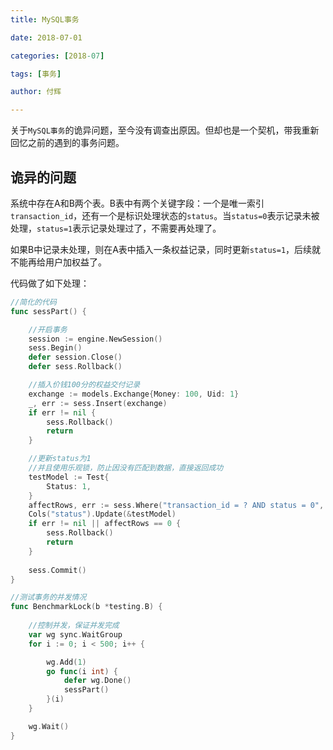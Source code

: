 ```yaml
---
title: MySQL事务

date: 2018-07-01

categories: [2018-07]

tags: [事务]

author: 付辉

---
```


关于`MySQL事务`的诡异问题，至今没有调查出原因。但却也是一个契机，带我重新回忆之前的遇到的事务问题。

## 诡异的问题

系统中存在A和B两个表。B表中有两个关键字段：一个是唯一索引`transaction_id`，还有一个是标识处理状态的`status`。当`status=0`表示记录未被处理，`status=1`表示记录处理过了，不需要再处理了。

如果B中记录未处理，则在A表中插入一条权益记录，同时更新`status=1`，后续就不能再给用户加权益了。

代码做了如下处理：
```go
//简化的代码
func sessPart() {

    //开启事务
    session := engine.NewSession()
    sess.Begin()
    defer session.Close()
	defer sess.Rollback()

    //插入价钱100分的权益交付记录
	exchange := models.Exchange{Money: 100, Uid: 1}
	_, err := sess.Insert(exchange)
	if err != nil {
		sess.Rollback()
		return
	}

    //更新status为1
    //并且使用乐观锁，防止因没有匹配到数据，直接返回成功
	testModel := Test{
		Status: 1,
	}
	affectRows, err := sess.Where("transaction_id = ? AND status = 0", 1).
	Cols("status").Update(&testModel)
	if err != nil || affectRows == 0 {
		sess.Rollback()
		return
	}
	
	sess.Commit()
}

//测试事务的并发情况
func BenchmarkLock(b *testing.B) {
    
    //控制并发，保证并发完成
	var wg sync.WaitGroup
	for i := 0; i < 500; i++ {

		wg.Add(1)
		go func(i int) {
			defer wg.Done()
			sessPart()
		}(i)
	}

	wg.Wait()
}
```